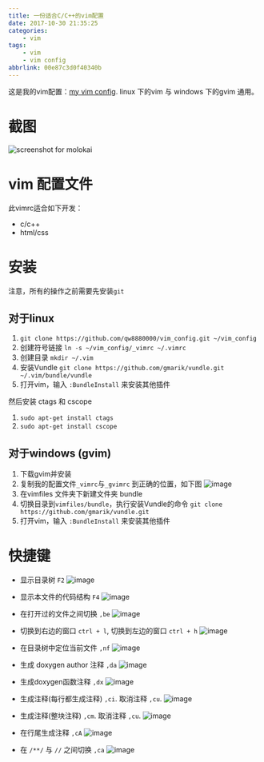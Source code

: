```yaml
---
title: 一份适合C/C++的vim配置
date: 2017-10-30 21:35:25
categories:
    - vim
tags:
    - vim
    - vim config
abbrlink: 00e87c3d0f40340b
---
```


这是我的vim配置：[my vim config](https://github.com/qw8880000/vim_config).
linux 下的vim 与 windows 下的gvim 通用。

# 截图

![screenshot for molokai](http://oxnimkw03.bkt.clouddn.com/20171030101917.png)

# vim 配置文件 

此vimrc适合如下开发：

-   c/c++ 
-   html/css

# 安装 

注意，所有的操作之前需要先安装`git`

## 对于linux

1. `git clone https://github.com/qw8880000/vim_config.git ~/vim_config`
1. 创建符号链接 `ln -s ~/vim_config/_vimrc ~/.vimrc`
1. 创建目录 `mkdir ~/.vim`
1. 安装Vundle `git clone https://github.com/gmarik/vundle.git ~/.vim/bundle/vundle`
1. 打开vim，输入 `:BundleInstall` 来安装其他插件 

然后安装 ctags 和 cscope

1. `sudo apt-get install ctags`
1. `sudo apt-get install cscope`

## 对于windows (gvim)

1. 下载gvim并安装
1. 复制我的配置文件`_vimrc`与`_gvimrc` 到正确的位置，如下图
![image](http://oxnimkw03.bkt.clouddn.com/20171030221516.png)
1. 在vimfiles 文件夹下新建文件夹 bundle
1. 切换目录到`vimfiles/bundle`，执行安装Vundle的命令 `git clone https://github.com/gmarik/vundle.git`
1. 打开vim，输入 `:BundleInstall` 来安装其他插件 

# 快捷键

* 显示目录树 `F2`
![image](http://oxnimkw03.bkt.clouddn.com/f2.gif)

* 显示本文件的代码结构 `F4`
![image](http://oxnimkw03.bkt.clouddn.com/f4.gif)

* 在打开过的文件之间切换 `,be`
![image](http://oxnimkw03.bkt.clouddn.com/bufexplore.gif)

* 切换到右边的窗口 `ctrl + l`, 切换到左边的窗口 `ctrl + h`
![image](http://oxnimkw03.bkt.clouddn.com/winChange.gif)

* 在目录树中定位当前文件 `,nf`
![image](http://oxnimkw03.bkt.clouddn.com/findCurrentFile.gif)

* 生成 doxygen author 注释 `,da`
![image](http://oxnimkw03.bkt.clouddn.com/DoxAuthor.gif)

* 生成doxygen函数注释 `,dx`
![image](http://oxnimkw03.bkt.clouddn.com/DoxFunction.gif)

* 生成注释(每行都生成注释) `,ci`. 取消注释 `,cu`.
![image](http://oxnimkw03.bkt.clouddn.com/comment1.gif)

* 生成注释(整块注释) `,cm`. 取消注释 `,cu`.
![image](http://oxnimkw03.bkt.clouddn.com/comment2.gif)

* 在行尾生成注释 `,cA`
![image](http://oxnimkw03.bkt.clouddn.com/comment3.gif)

* 在 `/**/` 与 `//` 之间切换 `,ca`
![image](http://oxnimkw03.bkt.clouddn.com/comment4.gif)

